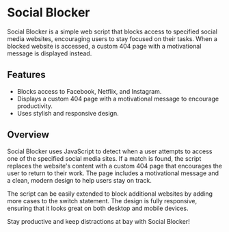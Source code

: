 # Social Blocker

Social Blocker is a simple web script that blocks access to specified social media websites, encouraging users to stay focused on their tasks. When a blocked website is accessed, a custom 404 page with a motivational message is displayed instead.

## Features

- Blocks access to Facebook, Netflix, and Instagram.
- Displays a custom 404 page with a motivational message to encourage productivity.
- Uses stylish and responsive design.

## Overview

Social Blocker uses JavaScript to detect when a user attempts to access one of the specified social media sites. If a match is found, the script replaces the website's content with a custom 404 page that encourages the user to return to their work. The page includes a motivational message and a clean, modern design to help users stay on track.

The script can be easily extended to block additional websites by adding more cases to the switch statement. The design is fully responsive, ensuring that it looks great on both desktop and mobile devices.

Stay productive and keep distractions at bay with Social Blocker!
